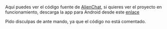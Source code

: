 Aquí puedes ver el código fuente de [AlienChat](https://play.google.com/store/apps/details?id=com.alienchat), si quieres ver el proyecto en funcionamiento, descarga la app para Android desde este [enlace](https://play.google.com/store/apps/details?id=com.alienchat)

Pido disculpas de ante mando, ya que el código no está comentado.
